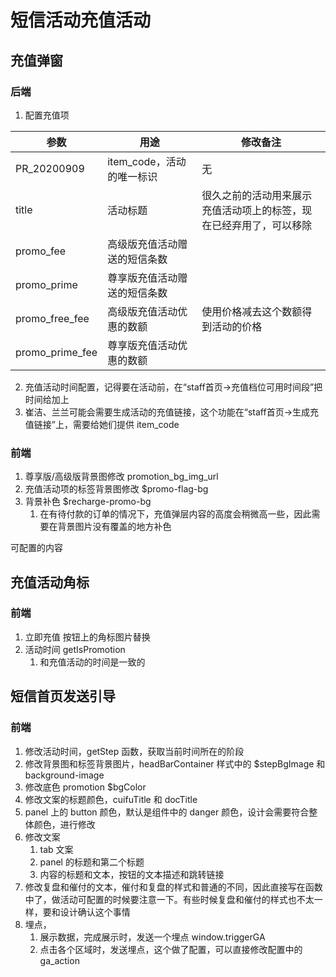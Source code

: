 # 短信活动充值活动

## 充值弹窗

### 后端

1. 配置充值项

| 参数 | 用途 | 修改备注 |
| -- | -- | -- |
| PR_20200909 | item_code，活动的唯一标识 | 无 |
| title | 活动标题 | 很久之前的活动用来展示充值活动项上的标签，现在已经弃用了，可以移除 |
| promo_fee | 高级版充值活动赠送的短信条数 |  |
| promo_prime | 尊享版充值活动赠送的短信条数 |  |
| promo_free_fee | 高级版充值活动优惠的数额 | 使用价格减去这个数额得到活动的价格 |
| promo_prime_fee | 尊享版充值活动优惠的数额 |  |

2. 充值活动时间配置，记得要在活动前，在“staff首页->充值档位可用时间段”把时间给加上
3. 崔洁、兰兰可能会需要生成活动的充值链接，这个功能在“staff首页->生成充值链接”上，需要给她们提供 item_code

### 前端

1. 尊享版/高级版背景图修改 promotion_bg_img_url
2. 充值活动项的标签背景图修改 $promo-flag-bg
3. 背景补色 $recharge-promo-bg
    1. 在有待付款的订单的情况下，充值弹层内容的高度会稍微高一些，因此需要在背景图片没有覆盖的地方补色

可配置的内容

## 充值活动角标

### 前端

1. 立即充值 按钮上的角标图片替换
2. 活动时间 getIsPromotion
    1. 和充值活动的时间是一致的

## 短信首页发送引导

### 前端

1. 修改活动时间，getStep 函数，获取当前时间所在的阶段
2. 修改背景图和标签背景图片，headBarContainer 样式中的 $stepBgImage 和 background-image
3. 修改底色 promotion $bgColor
4. 修改文案的标题颜色，cuifuTitle 和 docTitle
5. panel 上的 button 颜色，默认是组件中的 danger 颜色，设计会需要符合整体颜色，进行修改
6. 修改文案
    1. tab 文案
    2. panel 的标题和第二个标题
    3. 内容的标题和文本，按钮的文本描述和跳转链接
7. 修改复盘和催付的文本，催付和复盘的样式和普通的不同，因此直接写在函数中了，做活动可配置的时候要注意一下。有些时候复盘和催付的样式也不太一样，要和设计确认这个事情
8. 埋点，
    1. 展示数据，完成展示时，发送一个埋点 window.triggerGA
    2. 点击各个区域时，发送埋点，这个做了配置，可以直接修改配置中的 ga_action
